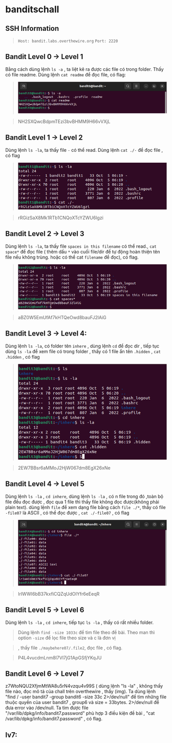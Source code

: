 # banditschall

## SSH Information

> `Host: bandit.labs.overthewire.org`
> `Port: 2220`

## **Bandit Level 0 → Level 1**

Bằng cách dùng lệnh `ls -a` , ta liệt kê ra được các file có trong folder. Thấy có file readme. Dùng lệnh `cat readme` để đọc file, có flag:

> ![imgs](/imgs/lv0.png)


> NH2SXQwcBdpmTEzi3bvBHMM9H66vVXjL

## **Bandit Level 1 → Level 2**

Dùng lệnh `ls -la`, ta thấy file `-` có thể read. Dùng lệnh `cat ./-` để đọc file , có flag

> ![imgs](/imgs/lv1.png)


> rRGizSaX8Mk1RTb1CNQoXTcYZWU6lgzi

## **Bandit Level 2 → Level 3**

Dùng lệnh `ls -la`, ta thấy file `spaces in this filename` có thể read., `cat space*` để đọc file ( thêm dấu `*` vào cuối file/dir để tự động hoàn thiện tên file nếu không trùng. hoặc có thể cat `filename` để đọc), có flag.

> ![imgs](/imgs/lv2.png)


> aBZ0W5EmUfAf7kHTQeOwd8bauFJ2lAiG

## **Bandit Level 3 → Level 4**:

Dùng lệnh `ls -la`, có folder tên `inhere` , dùng lệnh `cd` để đọc dir , tiếp tục dùng `ls -la` để xem file có trong folder , thấy có 1 file ẩn tên `.hidden` , `cat .hidden` , có flag

> ![imgs](/imgs/lv3.png)


> 2EW7BBsr6aMMoJ2HjW067dm8EgX26xNe

## **Bandit Level 4 → Level 5**

Dùng lệnh `ls -la` , `cd inhere`, dùng lệnh `ls -la` , có n file trong đó ,toàn bộ file đều đọc được , đọc qua 1 file thì thấy file không đọc được(không phải plain text). dùng lệnh `file` để xem dạng file bằng cách `file ./*`, thấy có file `-file07` là ASCII , có thể đọc được , `cat ./-file07` , có flag

> ![imgs](/imgs/lv4.png)


> lrIWWI6bB37kxfiCQZqUdOIYfr6eEeqR

## **Bandit Level 5 → Level 6**

Dùng lệnh `ls -la` , `cd inhere`, tiếp tục `ls -la` , thấy có rất nhiều folder.

> Dùng lệnh `find -size 1033c` để tìm file theo đề bài. Theo man thì option `-size` để lọc file theo size và c là đơn vị

> , thấy file `./maybehere07/.file2`, đọc file , có flag.

> P4L4vucdmLnm8I7Vl7jG1ApGSfjYKqJU

## **Bandit Level 6 → Level 7**

z7WtoNQU2XfjmMtWA8u5rN4vzqu4v99S ( dùng lệnh "ls -la" , không thấy file nào, đọc mô tả của chall trên overthewire , thấy (img). Ta dùng lệnh "find / -user bandit7 -group bandit6 -size 33c 2&gt;/dev/null" để tìm những file thuộc quyền của user bandit7 , group6 và size = 33bytes. 2&gt;/dev/null để đưa error vào /dev/null. Ta tìm được file "/var/lib/dpkg/info/bandit7.password" phù hợp 3 điều kiện đề bài , "cat /var/lib/dpkg/info/bandit7.password" , có flag.

## lv7: